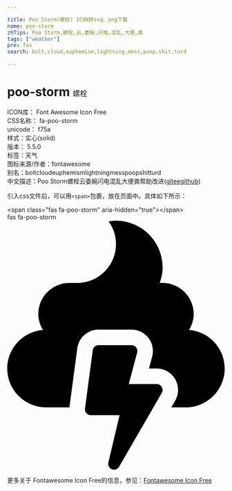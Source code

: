 ```yaml
---

title: Poo Storm(螺栓) ICON转svg、png下载
name: poo-storm
zhTips: Poo Storm,螺栓,云,委婉,闪电,混乱,大便,粪
tags: ["weather"]
pre: fas
search: bolt,cloud,euphemism,lightning,mess,poop,shit,turd

---
```


# poo-storm  <small style="font-size: 60%;font-weight: 100">螺栓</small>


<div class="detail-page">
<p>
<span>
ICON库：
<span class="badge-secondary badge">Font Awesome Icon Free</span> 
</span>
<br/>
<span>
CSS名称：
<span class="badge-secondary badge">fa-poo-storm</span> 
</span>
<br/>
<span>
unicode：
<span class="badge-secondary badge">f75a</span> 
<copy-btn content='f75a' btn-title=""></copy-btn>
<copy-btn :content='String.fromCodePoint(parseInt("f75a", 16))' btn-title="复制U"></copy-btn>
</span><br/><span>样式：<span class="badge-light badge">实心(solid)</span></span>
<br/>
<span>
版本：
<span class="badge-secondary badge">5.5.0</span> 
</span><br/><span>标签：<span class="badge-light badge"><router-link to="/tags/weather.html">天气</router-link></span></span>
<br/>
<span>图标来源/作者：<span class="badge-light badge">fontawesome</span></span> 
<br/>
<span>别名：<span class="badge-light badge">bolt</span><span class="badge-light badge">cloud</span><span class="badge-light badge">euphemism</span><span class="badge-light badge">lightning</span><span class="badge-light badge">mess</span><span class="badge-light badge">poop</span><span class="badge-light badge">shit</span><span class="badge-light badge">turd</span></span><br/><span class="zh-detail">中文描述：<span class="badge-primary badge">Poo Storm</span><span class="badge-primary badge">螺栓</span><span class="badge-primary badge">云</span><span class="badge-primary badge">委婉</span><span class="badge-primary badge">闪电</span><span class="badge-primary badge">混乱</span><span class="badge-primary badge">大便</span><span class="badge-primary badge">粪</span><span class="help-link"><span>帮助改进</span>(<a href="https://gitee.com/liuwave/icon-helper/edit/master/json/fontawesome/solid/poo-storm.json" target="_blank" rel="noopener noreferrer">gitee</a><a href="https://github.com/liuwave/icon-helper/edit/master/json/fontawesome/solid/poo-storm.json" target="_blank" rel="noopener noreferrer">github</a></span>)</span><br/>
</p>
</div>
<div class="alert alert-dark">
  <i class="fas fa-poo-storm fa-xs"></i>
  <i class="fas fa-poo-storm fa-sm"></i>
  <i class="fas fa-poo-storm fa-lg"></i>
  <i class="fas fa-poo-storm fa-2x"></i>
  <i class="fas fa-poo-storm fa-3x"></i>
  <i class="fas fa-poo-storm fa-5x"></i>
  <i class="fas fa-poo-storm fa-7x"></i>
</div>
<div>
  <p>引入css文件后，可以用<code>&lt;span&gt;</code>包裹，放在页面中。具体如下所示：    
  </p>
  <div class="alert alert-primary" style="font-size: 14px">
    &lt;span class="fas fa-poo-storm" aria-hidden="true"&gt;&lt;/span&gt;
    <copy-btn content='<span class="fas fa-poo-storm" aria-hidden="true"></span>'></copy-btn>
  </div>
  <div class="alert alert-secondary">
    <i class="fas fa-poo-storm"
    style="font-size: 24px"
    aria-hidden="true"></i> fas fa-poo-storm
    <copy-btn content="fas fa-poo-storm" btn-title="复制图标名称"></copy-btn>
  </div>
</div>
<div id="svg" class="svg-wrap">
<svg xmlns="http://www.w3.org/2000/svg" viewBox="0 0 448 512"><path d="M308 336h-57.7l17.3-64.9c2-7.6-3.7-15.1-11.6-15.1h-68c-6 0-11.1 4.5-11.9 10.4l-16 120c-1 7.2 4.6 13.6 11.9 13.6h59.3l-23 97.2c-1.8 7.6 4 14.8 11.7 14.8 4.2 0 8.2-2.2 10.4-6l88-152c4.6-8-1.2-18-10.4-18zm66.4-111.3c5.9-9.6 9.6-20.6 9.6-32.7 0-35.3-28.7-64-64-64h-5.9c3.6-10.1 5.9-20.7 5.9-32 0-53-43-96-96-96-5.2 0-10.2.7-15.1 1.5C218.3 14.6 224 30.6 224 48c0 44.2-35.8 80-80 80h-16c-35.3 0-64 28.7-64 64 0 12.1 3.7 23.1 9.6 32.7C32.6 228 0 262.2 0 304c0 44 36 80 80 80h48.3c.1-.6 0-1.2 0-1.8l16-120c3-21.8 21.7-38.2 43.7-38.2h68c13.8 0 26.5 6.3 34.9 17.2s11.2 24.8 7.6 38.1l-6.6 24.7h16c15.7 0 30.3 8.4 38.1 22 7.8 13.6 7.8 30.5 0 44l-8.1 14h30c44 0 80-36 80-80 .1-41.8-32.5-76-73.5-79.3z"/></svg>
</div>
<detail full-name='fa-poo-storm'></detail>
    
<div><p>更多关于  Fontawesome Icon Free的信息，参见：<a target="_blank" href="https://iconhelper.cn/fontawesome.html">Fontawesome Icon Free</a>
</p></div>
